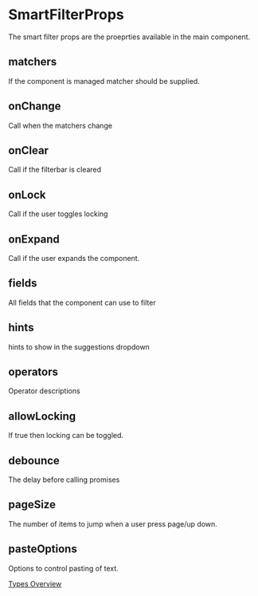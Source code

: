 # SmartFilterProps
The smart filter props are the proeprties available in the main component.

## matchers
If the component is managed matcher should be supplied.
## onChange
Call when the matchers change
## onClear
Call if the filterbar is cleared
## onLock
Call if the user toggles locking 
## onExpand
Call if the user expands the component.
## fields
All fields that the component can use to filter
## hints
hints to show in the suggestions dropdown
## operators
Operator descriptions
## allowLocking
If true then locking can be toggled.
## debounce
The delay before calling promises 
## pageSize
The number of items to jump when a user press page/up down.
## pasteOptions
Options to control pasting of text.

[Types Overview](./Overview.md)